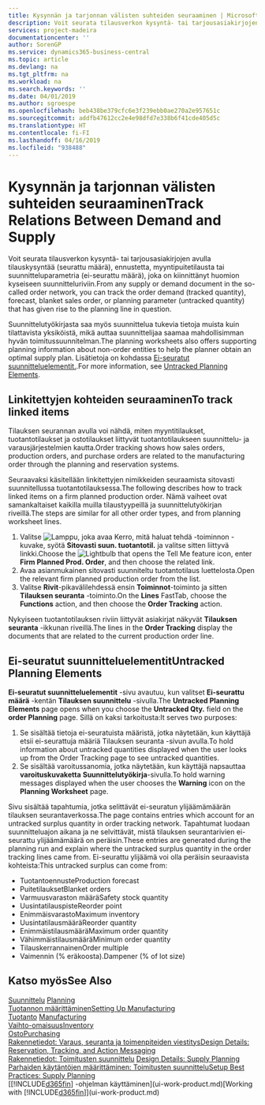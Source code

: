 ```yaml
---
title: Kysynnän ja tarjonnan välisten suhteiden seuraaminen | Microsoft Docs
description: Voit seurata tilausverkon kysyntä- tai tarjousasiakirjojen avulla tilauskysyntää (seurattu määrä), ennustetta, myyntipuitetilausta tai suunnitteluparametria (ei-seurattu määrä), joka on kiinnittänyt huomion kyseiseen suunnitteluriviin.
services: project-madeira
documentationcenter: ''
author: SorenGP
ms.service: dynamics365-business-central
ms.topic: article
ms.devlang: na
ms.tgt_pltfrm: na
ms.workload: na
ms.search.keywords: ''
ms.date: 04/01/2019
ms.author: sgroespe
ms.openlocfilehash: beb438be379cfc6e3f239ebb0ae270a2e957651c
ms.sourcegitcommit: addfb47612cc2e4e98dfd7e338b6f41cde405d5c
ms.translationtype: HT
ms.contentlocale: fi-FI
ms.lasthandoff: 04/16/2019
ms.locfileid: "938488"
---
```

# <a name="track-relations-between-demand-and-supply"></a><span data-ttu-id="b63e0-103">Kysynnän ja tarjonnan välisten suhteiden seuraaminen</span><span class="sxs-lookup"><span data-stu-id="b63e0-103">Track Relations Between Demand and Supply</span></span>
<span data-ttu-id="b63e0-104">Voit seurata tilausverkon kysyntä- tai tarjousasiakirjojen avulla tilauskysyntää (seurattu määrä), ennustetta, myyntipuitetilausta tai suunnitteluparametria (ei-seurattu määrä), joka on kiinnittänyt huomion kyseiseen suunnitteluriviin.</span><span class="sxs-lookup"><span data-stu-id="b63e0-104">From any supply or demand document in the so-called order network, you can track the order demand (tracked quantity), forecast, blanket sales order, or planning parameter (untracked quantity) that has given rise to the planning line in question.</span></span>

<span data-ttu-id="b63e0-105">Suunnittelutyökirjasta saa myös suunnittelua tukevia tietoja muista kuin tilattavista yksiköistä, mikä auttaa suunnittelijaa saamaa mahdollisimman hyvän toimitussuunnitelman.</span><span class="sxs-lookup"><span data-stu-id="b63e0-105">The planning worksheets also offers supporting planning information about non-order entities to help the planner obtain an optimal supply plan.</span></span> <span data-ttu-id="b63e0-106">Lisätietoja on kohdassa [Ei-seuratut suunnitteluelementit.](production-how-track-demand-supply.md#untracked-planning-elements).</span><span class="sxs-lookup"><span data-stu-id="b63e0-106">For more information, see [Untracked Planning Elements](production-how-track-demand-supply.md#untracked-planning-elements).</span></span>

## <a name="to-track-linked-items"></a><span data-ttu-id="b63e0-107">Linkitettyjen kohteiden seuraaminen</span><span class="sxs-lookup"><span data-stu-id="b63e0-107">To track linked items</span></span>
<span data-ttu-id="b63e0-108">Tilauksen seurannan avulla voi nähdä, miten myyntitilaukset, tuotantotilaukset ja ostotilaukset liittyvät tuotantotilaukseen suunnittelu- ja varausjärjestelmien kautta.</span><span class="sxs-lookup"><span data-stu-id="b63e0-108">Order tracking shows how sales orders, production orders, and purchase orders are related to the manufacturing order through the planning and reservation systems.</span></span>

<span data-ttu-id="b63e0-109">Seuraavaksi käsitellään linkitettyjen nimikkeiden seuraamista sitovasti suunnitellussa tuotantotilauksessa.</span><span class="sxs-lookup"><span data-stu-id="b63e0-109">The following describes how to track linked items on a firm planned production order.</span></span> <span data-ttu-id="b63e0-110">Nämä vaiheet ovat samankaltaiset kaikilla muilla tilaustyypeillä ja suunnittelutyökirjan riveillä.</span><span class="sxs-lookup"><span data-stu-id="b63e0-110">The steps are similar for all other order types, and from planning worksheet lines.</span></span>

1. <span data-ttu-id="b63e0-111">Valitse ![Lamppu, joka avaa Kerro, mitä haluat tehdä -toiminnon](media/ui-search/search_small.png "Kerro, mitä haluat tehdä") -kuvake, syötä **Sitovasti suun. tuotantotil.** ja valitse sitten liittyvä linkki.</span><span class="sxs-lookup"><span data-stu-id="b63e0-111">Choose the ![Lightbulb that opens the Tell Me feature](media/ui-search/search_small.png "Tell me what you want to do") icon, enter **Firm Planned Prod. Order**, and then choose the related link.</span></span>
2. <span data-ttu-id="b63e0-112">Avaa asianmukainen sitovasti suunniteltu tuotantotilaus luettelosta.</span><span class="sxs-lookup"><span data-stu-id="b63e0-112">Open the relevant firm planned production order from the list.</span></span>
3. <span data-ttu-id="b63e0-113">Valitse **Rivit**-pikavälilehdessä ensin **Toiminnot**-toiminto ja sitten **Tilauksen seuranta** -toiminto.</span><span class="sxs-lookup"><span data-stu-id="b63e0-113">On the **Lines** FastTab, choose the **Functions** action, and then choose the **Order Tracking** action.</span></span>

<span data-ttu-id="b63e0-114">Nykyiseen tuotantotilauksen riviin liittyvät asiakirjat näkyvät **Tilauksen seuranta** -ikkunan riveillä.</span><span class="sxs-lookup"><span data-stu-id="b63e0-114">The lines in the **Order Tracking** display the documents that are related to the current production order line.</span></span>

## <a name="untracked-planning-elements"></a><span data-ttu-id="b63e0-115">Ei-seuratut suunnitteluelementit</span><span class="sxs-lookup"><span data-stu-id="b63e0-115">Untracked Planning Elements</span></span>
<span data-ttu-id="b63e0-116">**Ei-seuratut suunnitteluelementit** -sivu avautuu, kun valitset **Ei-seurattu määrä** -kentän **Tilauksen suunnittelu** -sivulla.</span><span class="sxs-lookup"><span data-stu-id="b63e0-116">The **Untracked Planning Elements** page opens when you choose the **Untracked Qty.** field on the **order Planning** page.</span></span> <span data-ttu-id="b63e0-117">Sillä on kaksi tarkoitusta:</span><span class="sxs-lookup"><span data-stu-id="b63e0-117">It serves two purposes:</span></span>

1. <span data-ttu-id="b63e0-118">Se sisältää tietoja ei-seuratuista määristä, jotka näytetään, kun käyttäjä etsii ei-seurattuja määriä Tilauksen seuranta -sivun avulla.</span><span class="sxs-lookup"><span data-stu-id="b63e0-118">To hold information about untracked quantities displayed when the user looks up from the Order Tracking page to see untracked quantities.</span></span>
2. <span data-ttu-id="b63e0-119">Se sisältää varoitussanomia, jotka näytetään, kun käyttäjä napsauttaa **varoituskuvaketta** **Suunnittelutyökirja**-sivulla.</span><span class="sxs-lookup"><span data-stu-id="b63e0-119">To hold warning messages displayed when the user chooses the **Warning** icon on the **Planning Worksheet** page.</span></span>

<span data-ttu-id="b63e0-120">Sivu sisältää tapahtumia, jotka selittävät ei-seuratun ylijäämämäärän tilauksen seurantaverkossa.</span><span class="sxs-lookup"><span data-stu-id="b63e0-120">The page contains entries which account for an untracked surplus quantity in order tracking network.</span></span> <span data-ttu-id="b63e0-121">Tapahtumat luodaan suunnitteluajon aikana ja ne selvittävät, mistä tilauksen seurantarivien ei-seurattu ylijäämämäärä on peräisin.</span><span class="sxs-lookup"><span data-stu-id="b63e0-121">These entries are generated during the planning run and explain where the untracked surplus quantity in the order tracking lines came from.</span></span> <span data-ttu-id="b63e0-122">Ei-seurattu ylijäämä voi olla peräisin seuraavista kohteista:</span><span class="sxs-lookup"><span data-stu-id="b63e0-122">This untracked surplus can come from:</span></span>

- <span data-ttu-id="b63e0-123">Tuotantoennuste</span><span class="sxs-lookup"><span data-stu-id="b63e0-123">Production forecast</span></span>
- <span data-ttu-id="b63e0-124">Puitetilaukset</span><span class="sxs-lookup"><span data-stu-id="b63e0-124">Blanket orders</span></span>
- <span data-ttu-id="b63e0-125">Varmuusvaraston määrä</span><span class="sxs-lookup"><span data-stu-id="b63e0-125">Safety stock quantity</span></span>
- <span data-ttu-id="b63e0-126">Uusintatilauspiste</span><span class="sxs-lookup"><span data-stu-id="b63e0-126">Reorder point</span></span>
- <span data-ttu-id="b63e0-127">Enimmäisvarasto</span><span class="sxs-lookup"><span data-stu-id="b63e0-127">Maximum inventory</span></span>
- <span data-ttu-id="b63e0-128">Uusintatilausmäärä</span><span class="sxs-lookup"><span data-stu-id="b63e0-128">Reorder quantity</span></span>
- <span data-ttu-id="b63e0-129">Enimmäistilausmäärä</span><span class="sxs-lookup"><span data-stu-id="b63e0-129">Maximum order quantity</span></span>
- <span data-ttu-id="b63e0-130">Vähimmäistilausmäärä</span><span class="sxs-lookup"><span data-stu-id="b63e0-130">Minimum order quantity</span></span>
- <span data-ttu-id="b63e0-131">Tilauskerrannainen</span><span class="sxs-lookup"><span data-stu-id="b63e0-131">Order multiple</span></span>
- <span data-ttu-id="b63e0-132">Vaimennin (% eräkoosta).</span><span class="sxs-lookup"><span data-stu-id="b63e0-132">Dampener (% of lot size)</span></span>

## <a name="see-also"></a><span data-ttu-id="b63e0-133">Katso myös</span><span class="sxs-lookup"><span data-stu-id="b63e0-133">See Also</span></span>  
<span data-ttu-id="b63e0-134">[Suunnittelu](production-planning.md) </span><span class="sxs-lookup"><span data-stu-id="b63e0-134">[Planning](production-planning.md) </span></span>  
[<span data-ttu-id="b63e0-135">Tuotannon määrittäminen</span><span class="sxs-lookup"><span data-stu-id="b63e0-135">Setting Up Manufacturing</span></span>](production-configure-production-processes.md)  
<span data-ttu-id="b63e0-136">[Tuotanto](production-manage-manufacturing.md)  </span><span class="sxs-lookup"><span data-stu-id="b63e0-136">[Manufacturing](production-manage-manufacturing.md)  </span></span>  
[<span data-ttu-id="b63e0-137">Vaihto-omaisuus</span><span class="sxs-lookup"><span data-stu-id="b63e0-137">Inventory</span></span>](inventory-manage-inventory.md)  
[<span data-ttu-id="b63e0-138">Osto</span><span class="sxs-lookup"><span data-stu-id="b63e0-138">Purchasing</span></span>](purchasing-manage-purchasing.md)  
[<span data-ttu-id="b63e0-139">Rakennetiedot: Varaus, seuranta ja toimenpiteiden viestitys</span><span class="sxs-lookup"><span data-stu-id="b63e0-139">Design Details: Reservation, Tracking, and Action Messaging</span></span>](design-details-reservation-order-tracking-and-action-messaging.md)  
<span data-ttu-id="b63e0-140">[Rakennetiedot: Toimitusten suunnittelu](design-details-supply-planning.md) </span><span class="sxs-lookup"><span data-stu-id="b63e0-140">[Design Details: Supply Planning](design-details-supply-planning.md) </span></span>  
[<span data-ttu-id="b63e0-141">Parhaiden käytäntöjen määrittäminen: Toimitusten suunnittelu</span><span class="sxs-lookup"><span data-stu-id="b63e0-141">Setup Best Practices: Supply Planning</span></span>](setup-best-practices-supply-planning.md)  
<span data-ttu-id="b63e0-142">[[!INCLUDE[d365fin](includes/d365fin_md.md)] -ohjelman käyttäminen](ui-work-product.md)</span><span class="sxs-lookup"><span data-stu-id="b63e0-142">[Working with [!INCLUDE[d365fin](includes/d365fin_md.md)]](ui-work-product.md)</span></span>
